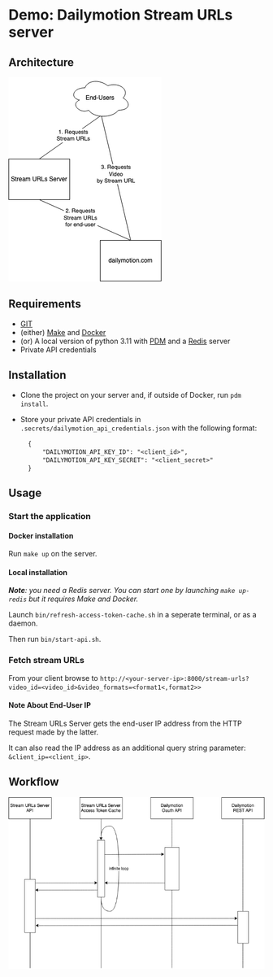 # Demo: Dailymotion Stream URLs server

## Architecture

![](docs/stream-urls-server-01.drawio.png)

## Requirements

- [GIT](https://git-scm.com/)
- (either) [Make](https://en.wikipedia.org/wiki/Make_(software)) and [Docker](https://www.docker.com/)
- (or) A local version of python 3.11 with [PDM](https://pdm.fming.dev) and a [Redis](https://redis.io) server
- Private API credentials

## Installation

- Clone the project on your server and, if outside of Docker, run `pdm install`.
- Store your private API credentials in `.secrets/dailymotion_api_credentials.json` with the following format:

        {
            "DAILYMOTION_API_KEY_ID": "<client_id>",
            "DAILYMOTION_API_KEY_SECRET": "<client_secret>"
        }

## Usage

### Start the application

#### Docker installation

Run `make up` on the server.

#### Local installation

_**Note**: you need a Redis server. You can start one by launching `make up-redis` but it requires Make and Docker._

Launch `bin/refresh-access-token-cache.sh` in a seperate terminal, or as a daemon.

Then run `bin/start-api.sh`. 

### Fetch stream URLs

From your client browse to
`http://<your-server-ip>:8000/stream-urls?video_id=<video_id>&video_formats=<format1<,format2>>`

#### Note About End-User IP

The Stream URLs Server gets the end-user IP address from the HTTP request made by the latter.

It can also read the IP address as an additional query string parameter: `&client_ip=<client_ip>`.

## Workflow

![](docs/workflow.drawio.png)

